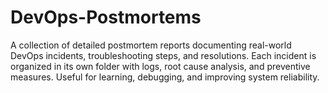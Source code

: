 # DevOps-Postmortems
A collection of detailed postmortem reports documenting real-world DevOps incidents, troubleshooting steps, and resolutions. Each incident is organized in its own folder with logs, root cause analysis, and preventive measures. Useful for learning, debugging, and improving system reliability.
